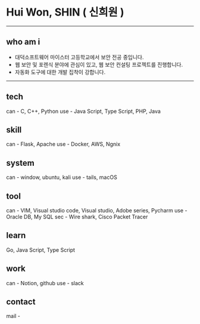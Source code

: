 # Hui Won, SHIN ( 신희원 ) 

* * *
## who am i
+ 대덕소프트웨어 마이스터 고등학교에서 보안 전공 중입니다.
+ 웹 보안 및 포렌식 분야에 관심이 있고, 웹 보안 컨설팅 프로젝트를 진행합니다.
+ 자동화 도구에 대한 개발 집착이 강합니다.
* * *

## tech
can - C, C++, Python
use - Java Script, Type Script, PHP, Java

## skill
can - Flask, Apache
use - Docker, AWS, Ngnix

## system
can - window, ubuntu, kali
use - tails, macOS

## tool
can - VIM, Visual studio code, Visual studio, Adobe series, Pycharm
use - Oracle DB, My SQL
sec - Wire shark, Cisco Packet Tracer

## learn
Go, Java Script, Type Script

## work
can - Notion, github
use - slack

## contact
mail - 
